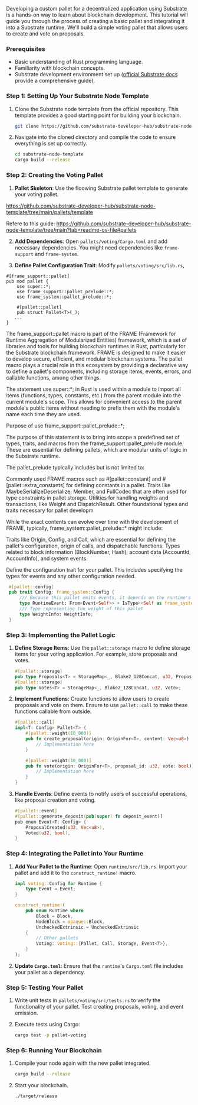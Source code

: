Developing a custom pallet for a decentralized application using Substrate is a hands-on way to learn about blockchain development. This tutorial will guide you through the process of creating a basic pallet and integrating it into a Substrate runtime. We'll build a simple voting pallet that allows users to create and vote on proposals.

### Prerequisites

- Basic understanding of Rust programming language.
- Familiarity with blockchain concepts.
- Substrate development environment set up ([official Substrate docs](https://substrate.dev/docs/en/knowledgebase/getting-started/) provide a comprehensive guide).

### Step 1: Setting Up Your Substrate Node Template

1. Clone the Substrate node template from the official repository. This template provides a good starting point for building your blockchain.
   
   ```bash
   git clone https://github.com/substrate-developer-hub/substrate-node-template
   ```

2. Navigate into the cloned directory and compile the code to ensure everything is set up correctly.

   ```bash
   cd substrate-node-template
   cargo build --release
   ```

### Step 2: Creating the Voting Pallet

1. **Pallet Skeleton**: Use the floowing Substrate pallet template to generate your voting pallet.

https://github.com/substrate-developer-hub/substrate-node-template/tree/main/pallets/template

Refere to this guide:
https://github.com/substrate-developer-hub/substrate-node-template/tree/main?tab=readme-ov-file#pallets



2. **Add Dependencies**: Open `pallets/voting/Cargo.toml` and add necessary dependencies. You might need dependencies like `frame-support` and `frame-system`.

3. **Define Pallet Configuration Trait**: Modify `pallets/voting/src/lib.rs`, 

```
#[frame_support::pallet]
pub mod pallet {
	use super::*;
	use frame_support::pallet_prelude::*;
	use frame_system::pallet_prelude::*;

	#[pallet::pallet]
	pub struct Pallet<T>(_);
   ...
}
```

The frame_support::pallet macro is part of the FRAME (Framework for Runtime Aggregation of Modularized Entities) framework, which is a set of libraries and tools for building blockchain runtimes in Rust, particularly for the Substrate blockchain framework. FRAME is designed to make it easier to develop secure, efficient, and modular blockchain systems. The pallet macro plays a crucial role in this ecosystem by providing a declarative way to define a pallet's components, including storage items, events, errors, and callable functions, among other things.

The statement use super::*; in Rust is used within a module to import all items (functions, types, constants, etc.) from the parent module into the current module's scope. This allows for convenient access to the parent module's public items without needing to prefix them with the module's name each time they are used.

Purpose of use frame_support::pallet_prelude::*;

The purpose of this statement is to bring into scope a predefined set of types, traits, and macros from the frame_support::pallet_prelude module. These are essential for defining pallets, which are modular units of logic in the Substrate runtime.

The pallet_prelude typically includes but is not limited to:

   Commonly used FRAME macros such as #[pallet::constant] and #[pallet::extra_constants] for defining constants in a pallet.
   Traits like MaybeSerializeDeserialize, Member, and FullCodec that are often used for type constraints in pallet storage.
   Utilities for handling weights and transactions, like Weight and DispatchResult.
   Other foundational types and traits necessary for pallet developm

While the exact contents can evolve over time with the development of FRAME, typically, frame_system::pallet_prelude::* might include:

   Traits like Origin, Config, and Call, which are essential for defining the pallet's configuration, origin of calls, and dispatchable functions.
   Types related to block information (BlockNumber, Hash), account data (AccountId, AccountInfo), and system events.

Define the configuration trait for your pallet. This includes specifying the types for events and any other configuration needed.

   ```rust
	#[pallet::config]
	pub trait Config: frame_system::Config {
		/// Because this pallet emits events, it depends on the runtime's definition of an event.
		type RuntimeEvent: From<Event<Self>> + IsType<<Self as frame_system::Config>::RuntimeEvent>;
		/// Type representing the weight of this pallet
		type WeightInfo: WeightInfo;
	}

   ```

### Step 3: Implementing the Pallet Logic

1. **Define Storage Items**: Use the `pallet::storage` macro to define storage items for your voting application. For example, store proposals and votes.

   ```rust
   #[pallet::storage]
   pub type Proposals<T> = StorageMap<_, Blake2_128Concat, u32, Proposal>;
   #[pallet::storage]
   pub type Votes<T> = StorageMap<_, Blake2_128Concat, u32, Vote>;
   ```

2. **Implement Functions**: Create functions to allow users to create proposals and vote on them. Ensure to use `pallet::call` to make these functions callable from outside.

   ```rust
   #[pallet::call]
   impl<T: Config> Pallet<T> {
       #[pallet::weight(10_000)]
       pub fn create_proposal(origin: OriginFor<T>, content: Vec<u8>) -> DispatchResult {
           // Implementation here
       }

       #[pallet::weight(10_000)]
       pub fn vote(origin: OriginFor<T>, proposal_id: u32, vote: bool) -> DispatchResult {
           // Implementation here
       }
   }
   ```

3. **Handle Events**: Define events to notify users of successful operations, like proposal creation and voting.

   ```rust
   #[pallet::event]
   #[pallet::generate_deposit(pub(super) fn deposit_event)]
   pub enum Event<T: Config> {
       ProposalCreated(u32, Vec<u8>),
       Voted(u32, bool),
   }
   ```

### Step 4: Integrating the Pallet into Your Runtime

1. **Add Your Pallet to the Runtime**: Open `runtime/src/lib.rs`. Import your pallet and add it to the `construct_runtime!` macro.

   ```rust
   impl voting::Config for Runtime {
       type Event = Event;
   }

   construct_runtime!(
       pub enum Runtime where
           Block = Block,
           NodeBlock = opaque::Block,
           UncheckedExtrinsic = UncheckedExtrinsic
       {
           // Other pallets
           Voting: voting::{Pallet, Call, Storage, Event<T>},
       }
   );
   ```

2. **Update `Cargo.toml`**: Ensure that the `runtime`'s `Cargo.toml` file includes your pallet as a dependency.

### Step 5: Testing Your Pallet

1. Write unit tests in `pallets/voting/src/tests.rs` to verify the functionality of your pallet. Test creating proposals, voting, and event emission.

2. Execute tests using Cargo:

   ```bash
   cargo test -p pallet-voting
   ```

### Step 6: Running Your Blockchain

1. Compile your node again with the new pallet integrated.

   ```bash
   cargo build --release
   ```

2. Start your blockchain.

   ```bash
   ./target/release